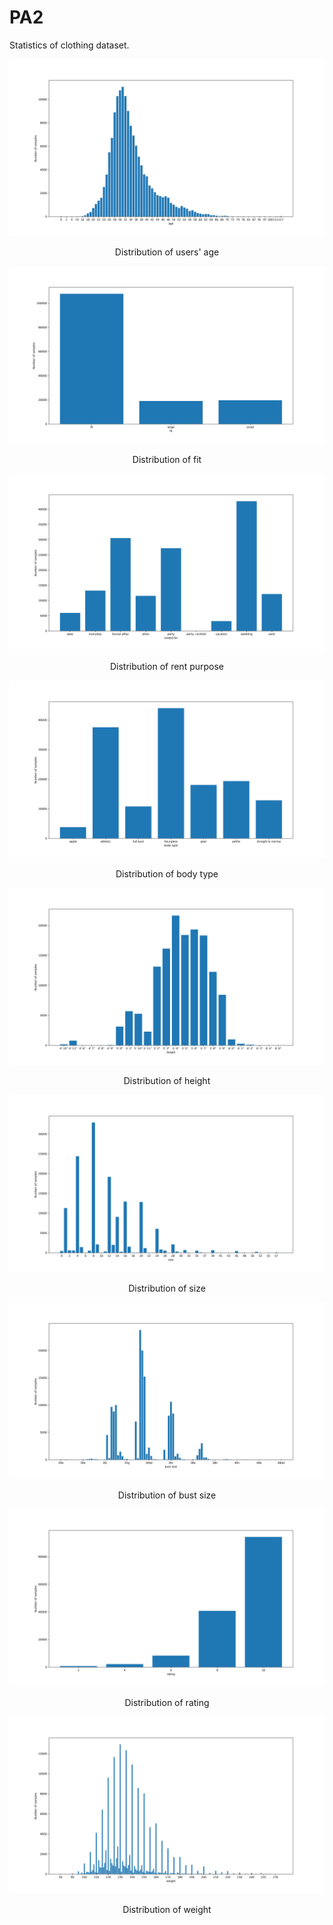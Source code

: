 # PA2

Statistics of clothing dataset.

![age](./Figs/age_statistics.png "Distribution of users' age")
<center>Distribution of users' age</center>

![fit](./Figs/fit_statistics.png "Distribution of fit")
<center>Distribution of fit</center>

![rent purpose](./Figs/rented_for_statistics.png "Distribution of rent purpose")
<center>Distribution of rent purpose</center>

![body type](./Figs/body_type_statistics.png "Distribution of body type")
<center>Distribution of body type</center>

![height](./Figs/height_statistics.png "Distribution of height")
<center>Distribution of height</center>

![size](./Figs/size_statistics.png "Distribution of size")
<center>Distribution of size</center>

![bust_size](./Figs/bust_size_statistics.png "Distribution of bust_size")
<center>Distribution of bust size</center>

![rating](./Figs/rating_statistics.png "Distribution of rating")
<center>Distribution of rating</center>

![weight](./Figs/weight_statistics.png "Distribution of weight")
<center>Distribution of weight</center>